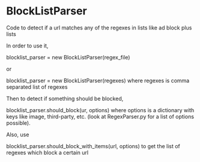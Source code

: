 # BlockListParser
Code to detect if a url matches any of the regexes in lists like ad block plus lists

In order to use it,

blocklist_parser = new BlockListParser(regex_file) 

or 

blocklist_parser = new BlockListParser(regexes)
where regexes is comma separated list of regexes

Then to detect if something should be blocked,

blocklist_parser.should_block(ur, options)
where options is a dictionary with keys like image, third-party, etc. (look at RegexParser.py for a list of options possible).

Also, use

blocklist_parser.should_block_with_items(url, options) 
to get the list of regexes which block a certain url
